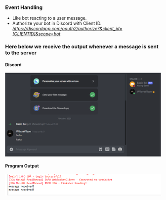 ### Event Handling 

- Like bot reacting to a user message.
- Authorize your bot in Discord with Client ID.
*https://discordapp.com/oauth2/authorize?&client_id=[CLIENTID]&scope=bot*

### Here below we receive the output whenever a message is sent to the server

#### Discord
![Discord](discord.png)

#### Program Output
![Output](message.png)